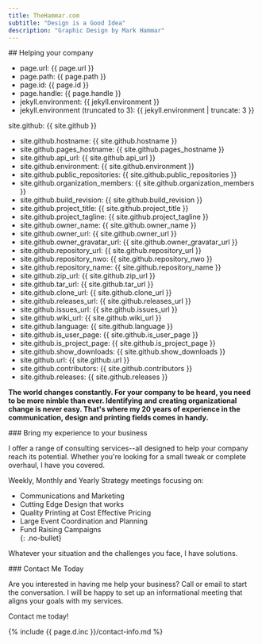 ```yaml
---
title: TheHammar.com
subtitle: "Design is a Good Idea"
description: "Graphic Design by Mark Hammar"
---
```

<div class="row"> 
  <div class="small-12 column">
## Helping your company  

- page.url: {{ page.url }}  
- page.path: {{ page.path }}  
- page.id: {{ page.id }}  
- page.handle: {{ page.handle }}  
- jekyll.environment: {{ jekyll.environment }}  
- jekyll.environment (truncated to 3): {{ jekyll.environment | truncate: 3 }}  

site.github: {{ site.github }}  

- site.github.hostname: {{ site.github.hostname }}  
- site.github.pages_hostname: {{ site.github.pages_hostname }}  
- site.github.api_url: {{ site.github.api_url }}  
- site.github.environment: {{ site.github.environment }}  
- site.github.public_repositories: {{ site.github.public_repositories }}  
- site.github.organization_members: {{ site.github.organization_members }}  
- site.github.build_revision: {{ site.github.build_revision }}  
- site.github.project_title: {{ site.github.project_title }}  
- site.github.project_tagline: {{ site.github.project_tagline }}  
- site.github.owner_name: {{ site.github.owner_name }}  
- site.github.owner_url: {{ site.github.owner_url }}  
- site.github.owner_gravatar_url: {{ site.github.owner_gravatar_url }}  
- site.github.repository_url: {{ site.github.repository_url }}  
- site.github.repository_nwo: {{ site.github.repository_nwo }}  
- site.github.repository_name: {{ site.github.repository_name }}  
- site.github.zip_url: {{ site.github.zip_url }}  
- site.github.tar_url: {{ site.github.tar_url }}  
- site.github.clone_url:  {{ site.github.clone_url }}  
- site.github.releases_url:  {{ site.github.releases_url }}  
- site.github.issues_url:  {{ site.github.issues_url }}  
- site.github.wiki_url:  {{ site.github.wiki_url }}  
- site.github.language:  {{ site.github.language }}  
- site.github.is_user_page:  {{ site.github.is_user_page }}  
- site.github.is_project_page:  {{ site.github.is_project_page }}  
- site.github.show_downloads:  {{ site.github.show_downloads }}  
- site.github.url:  {{ site.github.url }}  
- site.github.contributors:  {{ site.github.contributors }}  
- site.github.releases:  {{ site.github.releases }}  

**The world changes constantly. For your company to be heard, you need to be more nimble than ever. Identifying and creating organizational change is never easy. That's where my 20 years of experience in the communication, design and printing fields comes in handy.**  

  </div>
</div>
<div class="row"> 
  <div class="small-12 medium-6 column">
### Bring my experience to your business  

I offer a range of consulting services--all designed to help your company reach its potential. Whether you're looking for a small tweak or complete overhaul, I have you covered.  

Weekly, Monthly and Yearly Strategy meetings focusing on:  

- Communications and Marketing  
- Cutting Edge Design that works  
- Quality Printing at Cost Effective Pricing  
- Large Event Coordination and Planning  
- Fund Raising Campaigns  
{: .no-bullet}

Whatever your situation and the challenges you face, I have solutions.  

  </div>
  <div class="small-12 medium-6 column">
### Contact Me Today

Are you interested in having me help your business? Call or email to start the conversation. I will be happy to set up an informational meeting that aligns your goals with my services.  

Contact me today!  

{% include {{ page.d.inc }}/contact-info.md %}

  </div>
</div>
